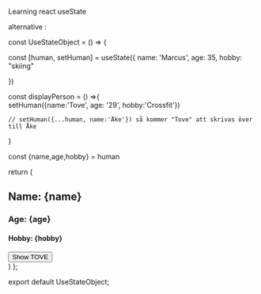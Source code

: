 Learning react useState 

alternative : 

const UseStateObject = () => {

  const [human, setHuman] = useState({
    name: 'Marcus',
    age: 35,
    hobby: "skiing"

  })


  const displayPerson = () =>{  
   setHuman({name:'Tove', age: '29', hobby:'Crossfit'})
  
    // setHuman({...human, name:'Åke'}) så kommer "Tove" att skrivas över till Åke
  }

  
  const {name,age,hobby} = human

  return (
    <div>
      <h2> Name: {name}</h2>
      <h3>Age: {age}</h3>
      <h4>Hobby: {hobby}</h4>
      <button className='btn' onClick={displayPerson}>Show TOVE</button>
    </div>
  )
};

export default UseStateObject;
